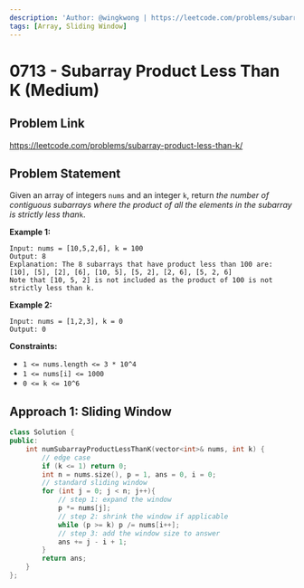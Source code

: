 ```yaml
---
description: 'Author: @wingkwong | https://leetcode.com/problems/subarray-product-less-than-k/'
tags: [Array, Sliding Window]
---
```


# 0713 - Subarray Product Less Than K (Medium) 

## Problem Link

https://leetcode.com/problems/subarray-product-less-than-k/

## Problem Statement

Given an array of integers `nums` and an integer `k`, return *the number of contiguous subarrays where the product of all the elements in the subarray is strictly less than*`k`.

**Example 1:**

```
Input: nums = [10,5,2,6], k = 100
Output: 8
Explanation: The 8 subarrays that have product less than 100 are:
[10], [5], [2], [6], [10, 5], [5, 2], [2, 6], [5, 2, 6]
Note that [10, 5, 2] is not included as the product of 100 is not strictly less than k.
```

**Example 2:**

```
Input: nums = [1,2,3], k = 0
Output: 0
```

**Constraints:**

- `1 <= nums.length <= 3 * 10^4`
- `1 <= nums[i] <= 1000`
- `0 <= k <= 10^6`

## Approach 1: Sliding Window

<Tabs>
<TabItem value="cpp" label="C++">
<SolutionAuthor name="@wingkwong"/>

```cpp
class Solution {
public:
    int numSubarrayProductLessThanK(vector<int>& nums, int k) {
        // edge case
        if (k <= 1) return 0;
        int n = nums.size(), p = 1, ans = 0, i = 0;
        // standard sliding window
        for (int j = 0; j < n; j++){
            // step 1: expand the window
            p *= nums[j];
            // step 2: shrink the window if applicable
            while (p >= k) p /= nums[i++];
            // step 3: add the window size to answer
            ans += j - i + 1;
        }
        return ans;
    }
};
```

</TabItem>
</Tabs>